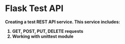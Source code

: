 # Flask Test API

<b>Creating a test REST API service. This service includes:<b>

1. GET, POST, PUT, DELETE requests
2. Working with unittest module